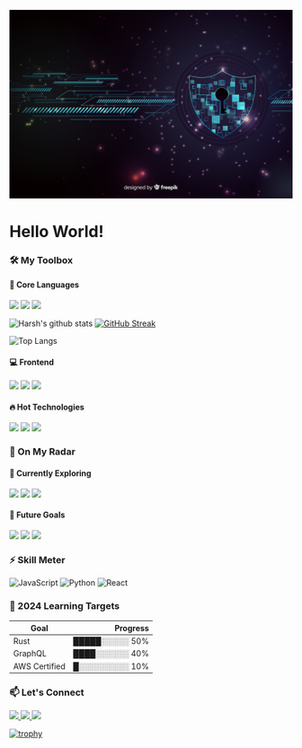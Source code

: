 ![Read Me Banner](https://github.com/0D4YCY/0D4YCY/blob/main/banner.jpg?taw-true)
# Hello World!

### 🛠️ My Toolbox

#### 🚀 Core Languages
<p align="left">
  <img src="https://img.shields.io/badge/JavaScript-F7DF1E?style=for-the-badge&logo=javascript&logoColor=black" />
  <img src="https://img.shields.io/badge/TypeScript-3178C6?style=for-the-badge&logo=typescript&logoColor=white" />
  <img src="https://img.shields.io/badge/Python-3776AB?style=for-the-badge&logo=python&logoColor=white" />
</p>


![Harsh's github stats](https://github-readme-stats.vercel.app/api?username=0D4YCY&hide=["issues"]&show_icons=true)
[![GitHub Streak](https://streak-stats.demolab.com/?user=0D4YCY)](https://git.io/streak-stats)

![Top Langs](https://github-readme-stats.vercel.app/api/top-langs/?username=0D4YCY&hide_progress=true)


#### 💻 Frontend
<p align="left">
  <img src="https://img.shields.io/badge/React-20232A?style=for-the-badge&logo=react&logoColor=61DAFB" />
  <img src="https://img.shields.io/badge/Angular-DD0031?style=for-the-badge&logo=angular&logoColor=white" />
  <img src="https://img.shields.io/badge/Tailwind_CSS-38B2AC?style=for-the-badge&logo=tailwind-css&logoColor=white" />
</p>

#### 🔥 Hot Technologies
<p align="left">
  <img src="https://img.shields.io/badge/Node.js-339933?style=for-the-badge&logo=nodedotjs&logoColor=white" />
  <img src="https://img.shields.io/badge/Docker-2496ED?style=for-the-badge&logo=docker&logoColor=white" />
  <img src="https://img.shields.io/badge/Three.js-000000?style=for-the-badge&logo=three.js&logoColor=white" />
</p>


### 🌈 On My Radar

#### 🧠 Currently Exploring
<p align="left">
  <img src="https://img.shields.io/badge/Rust-000000?style=for-the-badge&logo=rust&logoColor=white" />
  <img src="https://img.shields.io/badge/Go-00ADD8?style=for-the-badge&logo=go&logoColor=white" />
  <img src="https://img.shields.io/badge/Svelte-FF3E00?style=for-the-badge&logo=svelte&logoColor=white" />
</p>

#### 🔭 Future Goals
<p align="left">
  <img src="https://img.shields.io/badge/AI/ML-FF6F00?style=for-the-badge&logo=tensorflow&logoColor=white" />
  <img src="https://img.shields.io/badge/Blockchain-121D33?style=for-the-badge&logo=ethereum&logoColor=white" />
  <img src="https://img.shields.io/badge/Web3-F16822?style=for-the-badge&logo=web3.js&logoColor=white" />
</p>

### ⚡ Skill Meter

![JavaScript](https://img.shields.io/badge/JavaScript-90%25-yellow?style=flat-square)
![Python](https://img.shields.io/badge/Python-75%25-blue?style=flat-square)
![React](https://img.shields.io/badge/React-85%25-61DAFB?style=flat-square)

### 🎯 2024 Learning Targets

| Goal          | Progress      |
|---------------|--------------:|
| Rust          | █████░░░░░ 50% |
| GraphQL       | ████░░░░░░ 40% |
| AWS Certified | █░░░░░░░░░ 10% |


### 📫 Let's Connect

<p align="left">
  <a href="https://twitter.com/yourhandle">
    <img src="https://img.shields.io/badge/Twitter-1DA1F2?style=for-the-badge&logo=twitter&logoColor=white" />
  </a>
  <a href="https://linkedin.com/in/yourprofile">
    <img src="https://img.shields.io/badge/LinkedIn-0077B5?style=for-the-badge&logo=linkedin&logoColor=white" />
  </a>
  <a href="https://dev.to/yourprofile">
    <img src="https://img.shields.io/badge/dev.to-0A0A0A?style=for-the-badge&logo=dev.to&logoColor=white" />
  </a>
</p>

[![trophy](https://github-profile-trophy.vercel.app/?username=zhenye-na&theme=dracula&column=10)](https://github.com/ryo-ma/github-profile-trophy)
